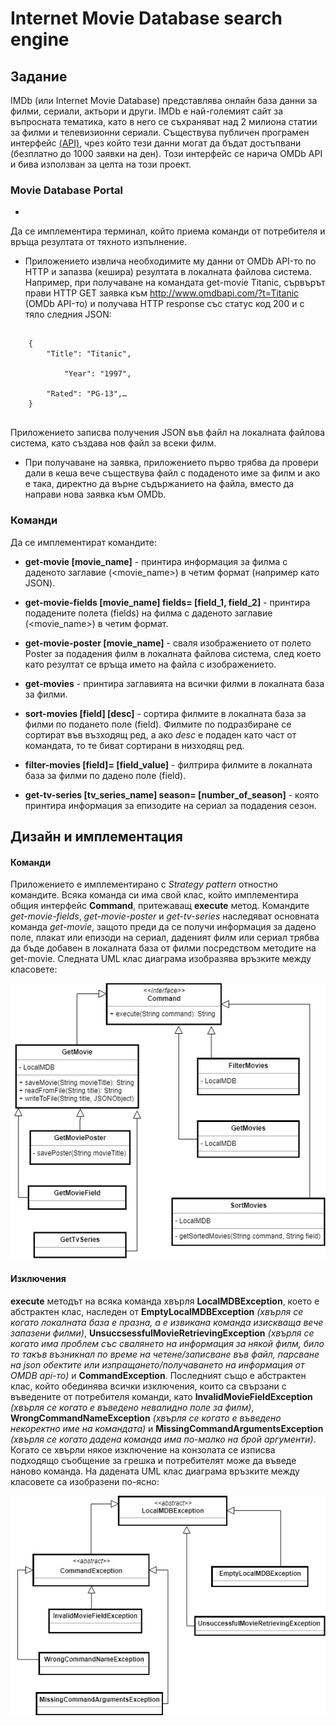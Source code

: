 ﻿# Internet Movie Database search engine



## Задание

IMDb (или Internet Movie Database) представлява онлайн база данни за филми, сериали,
актьори и други. IMDb е най-големият 
сайт за въпросната тематика, като в него се
съхраняват над 2 милиона статии за филми и телевизионни сериали. Съществува
публичен
 програмен интерфейс [(API)](http://www.omdbapi.com/), чрез който тези данни могат да бъдат достъпвани
(безплатно до 1000 заявки на ден).
 Този интерфейс се нарича OMDb API и бива използван за целта на този
проект.



### **Movie Database Portal**
* 
Да се имплементира терминал, който приема команди от потребителя и връща резултата от тяхното изпълнение.

* Приложението извлича необходимите му данни от OMDb API-то по HTTP и запазва
(кешира) резултата в локалната файлова система. 
Например, при получаване на
командата get-movie Titanic, сървърът прави HTTP GET заявка към
http://www.omdbapi.com/?t=Titanic (OMDb API-то)
 и получава HTTP response със
статус код 200 и с тяло следния JSON:



```

	{
		"Title": "Titanic",
		
        	"Year": "1997",

		"Rated": "PG-13",…
	}


```



Приложението записва получения JSON във файл на локалната файлова система, като
създава нов файл за всеки филм.

* При получаване на заявка, приложението първо трябва да провери дали в кеша вече
съществува файл с подаденото име за филм и ако е така, 
директно да върне
съдържанието на файла, вместо да направи нова заявка към OMDb.



### **Команди**

Да се имплементират командите: 

* **get-movie [movie_name]** - принтира информация за филма с даденото
заглавие (<movie_name>) в четим формат (например като JSON).

* **get-movie-fields [movie_name] fields= [field_1, field_2]** - принтира подадените полета (fields) на филма с даденото
заглавие (<movie_name>) в четим формат.

* **get-movie-poster [movie_name]** - сваля
изображението от полето Poster за подадения филм в локалната файлова
система, след което като резултат се връща името на файла с изображението.

* **get-movies** - принтира заглавията на всички филми в локалната база за филми.

* **sort-movies [field] [desc]** - сортира филмите в локалната база за филми по подането поле (field). Филмите по подразбиране се сортират във възходящ ред, а ако *desc* е подаден като част от командата, то те биват сортирани в низходящ ред.

* **filter-movies [field]= [field_value]** - филтрира филмите в локалната база за филми по дадено поле (field).

* **get-tv-series [tv_series_name] season= [number_of_season]** - 
която принтира информация за епизодите на сериал за подадения сезон.




## Дизайн и имплементация

#### Команди
Приложението е имплементирано с *Strategy pattern* отностно командите. Всяка команда си има свой клас, който имплементира
общия интерфейс **Command**, притежаващ **execute** метод. Командите *get-movie-fields*, *get-movie-poster* и *get-tv-series* наследяват
основната команда *get-movie*, защото преди да се получи информация за дадено поле, плакат или епизоди на сериал, даденият филм или
сериал трябва да бъде добавен в локалната база от филми посредством методите на get-movie.
Следната UML клас диаграма изобразява връзките между класовете:
<p align="center">
  <img src ="images/CommandsUMLClassDiagram.jpg" />
</p>


#### Изключения
**execute** методът на всяка команда хвърля **LocalMDBException**, което е абстрактен клас, наследен от **EmptyLocalMDBException** *(хвърля се когато
локалната база е празна, а е извикана команда изискваща вече запазени филми)*, **UnsuccsessfulMovieRetrievingException** *(хвърля се когато има проблем
със свалянето на информация за някой филм, било то такъв възникнал по време на четене/записване във файл, парсване на json обектите или изпращането/получаването 
на информация от OMDB api-то)* и **CommandException**. Последният също е абстрактен клас, който обединява всички изключения, които са свързани с въведените от потребителя
команди, като **InvalidMovieFieldException** *(хвърля се когато е въведено невалидно поле за филм)*, **WrongCommandNameException** *(хвърля се когато е въведено
некоректно име на командата)* и **MissingCommandArgumentsException** *(хвърля се когато дадена команда има по-малко на брой аргументи)*. Когато се хвърли някое изключение
на конзолата се изписва подходящо съобщение за грешка и потребителят може да въведе наново команда.
На дадената UML клас диаграма връзките между класовете са изобразени по-ясно:

<p align="center">
  <img src ="images/ExceptionsUMLClassDiagrams.jpg" />
</p>

